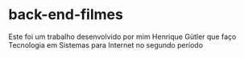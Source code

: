 # back-end-filmes
Este foi um trabalho desenvolvido por mim Henrique Gütler que faço Tecnologia em Sistemas para Internet no segundo período
